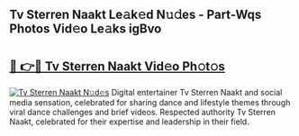 ## Tv Sterren Naakt Le𝚊k𝚎d N𝚞𝚍es - Part-Wqs Photos Vid𝚎o Le𝚊ks igBvo

# <h2><a href="http://fb104qf.evod.top/?m=Tv+Sterren+Naakt">🔗 👉🔴 Tv Sterren Naakt Vid𝚎o Ph𝚘t𝚘s</a></h2>

[![Tv Sterren Naakt N𝚞d𝚎s](https://i.imgur.com/8V9OHl7.gif)](http://fb104qf.evod.top/?m=Tv+Sterren+Naakt)
Digital entertainer Tv Sterren Naakt and social media sensation, celebrated for sharing dance and lifestyle themes through viral dance challenges and brief videos. Respected authority Tv Sterren Naakt, celebrated for their expertise and leadership in their field. 
